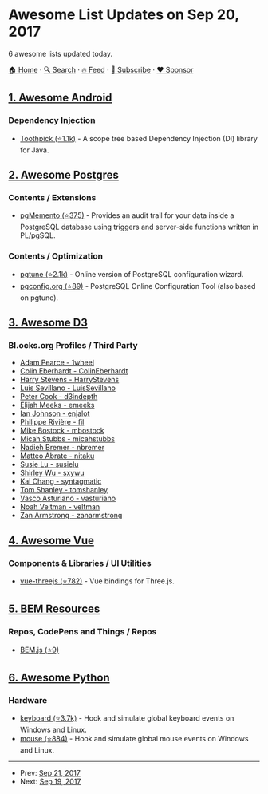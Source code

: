 # Awesome List Updates on Sep 20, 2017

6 awesome lists updated today.

[🏠 Home](/README.md) · [🔍 Search](https://www.trackawesomelist.com/search/) · [🔥 Feed](https://www.trackawesomelist.com/rss.xml) · [📮 Subscribe](https://trackawesomelist.us17.list-manage.com/subscribe?u=d2f0117aa829c83a63ec63c2f&id=36a103854c) · [❤️  Sponsor](https://github.com/sponsors/theowenyoung)



## [1. Awesome Android](/content/JStumpp/awesome-android/README.md)

### Dependency Injection

*   [Toothpick (⭐1.1k)](https://github.com/stephanenicolas/toothpick) - A scope tree based Dependency Injection (DI) library for Java.

## [2. Awesome Postgres](/content/dhamaniasad/awesome-postgres/README.md)

### Contents / Extensions

*   [pgMemento (⭐375)](https://github.com/pgMemento/pgMemento) - Provides an audit trail for your data inside a PostgreSQL database using triggers and server-side functions written in PL/pgSQL.

### Contents / Optimization

*   [pgtune (⭐2.1k)](https://github.com/le0pard/pgtune) - Online version of PostgreSQL configuration wizard.
*   [pgconfig.org (⭐89)](https://github.com/sebastianwebber/pgconfig) - PostgreSQL Online Configuration Tool (also based on pgtune).

## [3. Awesome D3](/content/wbkd/awesome-d3/README.md)

### Bl.ocks.org Profiles / Third Party

*   [Adam Pearce - 1wheel](https://bl.ocks.org/1wheel)
*   [Colin Eberhardt - ColinEberhardt](https://bl.ocks.org/ColinEberhardt)
*   [Harry Stevens - HarryStevens](https://bl.ocks.org/HarryStevens)
*   [Luis Sevillano - LuisSevillano](https://bl.ocks.org/LuisSevillano)
*   [Peter Cook - d3indepth](https://bl.ocks.org/d3indepth)
*   [Elijah Meeks - emeeks](https://bl.ocks.org/emeeks)
*   [Ian Johnson - enjalot](https://bl.ocks.org/enjalot)
*   [Philippe Rivière - fil](https://bl.ocks.org/fil)
*   [Mike Bostock - mbostock](https://bl.ocks.org/mbostock)
*   [Micah Stubbs - micahstubbs](https://bl.ocks.org/micahstubbs)
*   [Nadieh Bremer - nbremer](https://bl.ocks.org/nbremer)
*   [Matteo Abrate - nitaku](https://bl.ocks.org/nitaku)
*   [Susie Lu - susielu](https://bl.ocks.org/susielu)
*   [Shirley Wu - sxywu](https://bl.ocks.org/sxywu)
*   [Kai Chang - syntagmatic](https://bl.ocks.org/syntagmatic)
*   [Tom Shanley - tomshanley](https://bl.ocks.org/tomshanley)
*   [Vasco Asturiano - vasturiano](https://bl.ocks.org/vasturiano)
*   [Noah Veltman - veltman](https://bl.ocks.org/veltman)
*   [Zan Armstrong - zanarmstrong](https://bl.ocks.org/zanarmstrong)

## [4. Awesome Vue](/content/vuejs/awesome-vue/README.md)

### Components & Libraries / UI Utilities

*   [vue-threejs (⭐782)](https://github.com/fritx/vue-threejs) - Vue bindings for Three.js.

## [5. BEM Resources](/content/sturobson/BEM-resources/README.md)

### Repos, CodePens and Things / Repos

*   [BEM.js (⭐9)](https://github.com/maykinmedia/bem.js)

## [6. Awesome Python](/content/vinta/awesome-python/README.md)

### Hardware

*   [keyboard (⭐3.7k)](https://github.com/boppreh/keyboard) - Hook and simulate global keyboard events on Windows and Linux.
*   [mouse (⭐884)](https://github.com/boppreh/mouse) - Hook and simulate global mouse events on Windows and Linux.

---

- Prev: [Sep 21, 2017](/content/2017/09/21/README.md)
- Next: [Sep 19, 2017](/content/2017/09/19/README.md)
